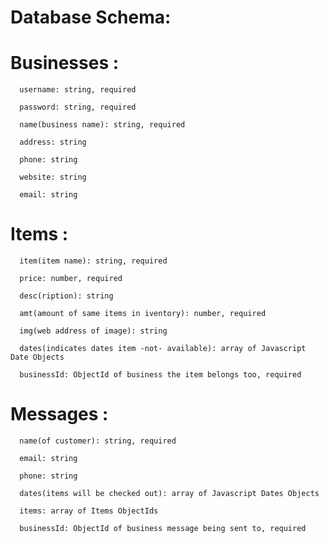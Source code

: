 # Database Schema:

  # Businesses :
      username: string, required

      password: string, required

      name(business name): string, required

      address: string

      phone: string

      website: string

      email: string

  # Items :
      item(item name): string, required

      price: number, required

      desc(ription): string

      amt(amount of same items in iventory): number, required

      img(web address of image): string

      dates(indicates dates item -not- available): array of Javascript Date Objects

      businessId: ObjectId of business the item belongs too, required

  # Messages :
      name(of customer): string, required
      
      email: string
      
      phone: string

      dates(items will be checked out): array of Javascript Dates Objects
      
      items: array of Items ObjectIds
      
      businessId: ObjectId of business message being sent to, required